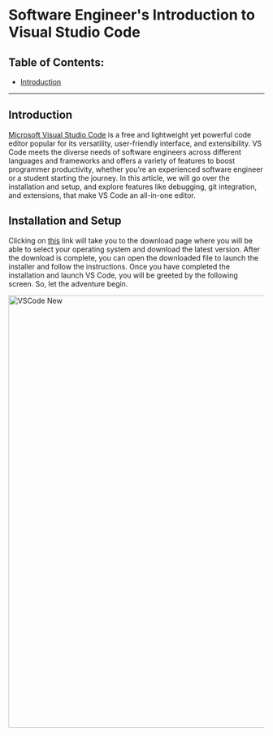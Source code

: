 # Software Engineer's Introduction to Visual Studio Code

## Table of Contents:
- [Introduction](#what-is-vs-code)
---

## Introduction
[Microsoft Visual Studio Code](https://code.visualstudio.com/) is a free and lightweight yet powerful code editor popular for its versatility, user-friendly interface, and extensibility. VS Code meets the diverse needs of software engineers across different languages and frameworks and offers a variety of features to boost programmer productivity, whether you’re an experienced software engineer or a student starting the journey. In this article, we will go over the installation and setup, and explore features like debugging, git integration, and extensions, that make VS Code an all-in-one editor.

## Installation and Setup
Clicking on [this](https://code.visualstudio.com/download) link will take you to the download page where you will be able to select your operating system and download the latest version. After the download is complete, you can open the downloaded file to launch the installer and follow the instructions. Once you have completed the installation and launch VS Code, you will be greeted by the following screen. So, let the adventure begin.

<img width="850" alt="VSCode New" src="https://github.com/parthvats02/learning-software-engineering.github.io/assets/81998163/bce65647-4a2c-40ec-8bef-84ef40209cfb">


